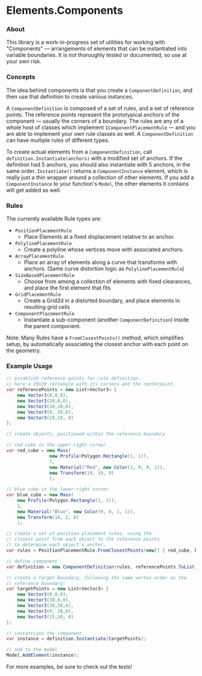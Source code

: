 # Elements.Components

### About
This library is a work-in-progress set of utilities for working with "Components" — arrangements of elements that can be instantiated into variable boundaries. It is not thoroughly tested or documented, so use at your own risk.

### Concepts
The idea behind components is that you create a `ComponentDefinition`, and then use that definition to create various instances. 

A `ComponentDefinition` is composed of a set of rules, and a set of reference points. The reference points represent the prototypical anchors of the component — usually the corners of a boundary. The rules are any of a whole host of classes which implement `IComponentPlacementRule` — and you are able to implement your own rule classes as well. A `ComponentDefinition` can have multiple rules of different types.

To create actual elements from a `ComponentDefinition`, call `definition.Instantiate(anchors)` with a modified set of anchors. If the definition had 5 anchors, you should also instantiate with 5 anchors, in the same order. `Instantiate()` returns a `ComponentInstance` element, which is really just a thin wrapper around a collection of other elements. If you add a `ComponentInstance` to your function's `Model`, the other elements it contains will get added as well.  

### Rules
The currently available Rule types are:
* `PositionPlacementRule`
  * Place Elements at a fixed displacement relative to an anchor.
* `PolylinePlacementRule`
  * Create a polyline whose vertices move with associated anchors.
* `ArrayPlacementRule`
  * Place an array of elements along a curve that transforms with anchors. (Same curve distortion logic as `PolylinePlacementRule`) 
* `SizeBasedPlacementRule`
  * Choose from among a collection of elements with fixed clearances, and place the first element that fits
* `GridPlacementRule`
  * Create a Grid2d in a distorted boundary, and place elements in resulting grid cells
* `ComponentPlacementRule`
  * Instantiate a sub-component (another `ComponentDefinition`) inside the parent component. 


Note: Many Rules have a `FromClosestPoints()` method, which simplifies setup, by automatically associating the closest anchor with each point on the geometry.


### Example Usage
```csharp
// establish reference points for rule definition.
// here a 20x20 rectangle with its corners and the centerpoint.
var referencePoints = new List<Vector3> {
    new Vector3(0,0,0),
    new Vector3(20,0,0),
    new Vector3(20,20,0),
    new Vector3(0, 20,0),
    new Vector3(10,10, 0)
};

// create objects, positioned within the reference boundary

// red cube in the upper-right corner
var red_cube = new Mass(
                new Profile(Polygon.Rectangle(1, 1)),
                7,
                new Material("Red", new Color(1, 0, 0, 1)),
                new Transform(19, 19, 0)
                );

// blue cube in the lower-right corner
var blue_cube = new Mass(
    new Profile(Polygon.Rectangle(1, 1)),
    3,
    new Material("Blue", new Color(0, 0, 1, 1)),
    new Transform(18, 2, 0)
    );

// create a set of position placement rules, using the 
// closest point from each object to the reference points
// to determine each object's anchor.
var rules = PositionPlacementRule.FromClosestPoints(new[] { red_cube, blue_cube }, referencePoints);

// define component
var definition = new ComponentDefinition(rules, referencePoints.ToList());

// create a target boundary, following the same vertex order as the 
// reference boundary:
var targetPoints = new List<Vector3> {
    new Vector3(0,0,0),
    new Vector3(30,0,0),
    new Vector3(30,20,0),
    new Vector3(0, 20,0),
    new Vector3(15,10, 0)
};

// instantiate the component
var instance = definition.Instantiate(targetPoints);

// add to the model
Model.AddElement(instance);
```


For more examples, be sure to check out the tests! 